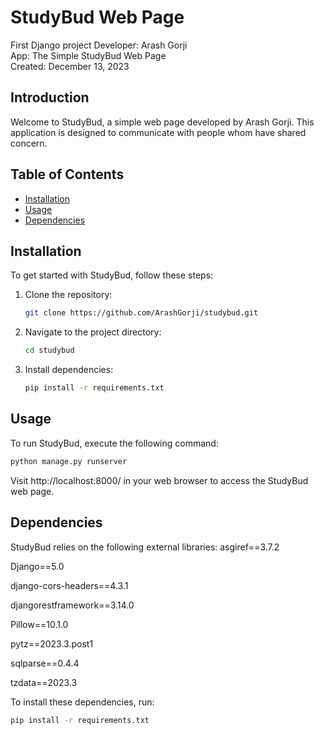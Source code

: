 
# StudyBud Web Page
First Django project
Developer: Arash Gorji  
App: The Simple StudyBud Web Page  
Created: December 13, 2023

## Introduction

Welcome to StudyBud, a simple web page developed by Arash Gorji. This application is designed to communicate with people whom have shared concern.

## Table of Contents
- [Installation](#installation)
- [Usage](#usage)
- [Dependencies](#dependencies)


## Installation

To get started with StudyBud, follow these steps:

1. Clone the repository:

    ```bash
    git clone https://github.com/ArashGorji/studybud.git
    ```

2. Navigate to the project directory:

    ```bash
    cd studybud
    ```

3. Install dependencies:

    ```bash
    pip install -r requirements.txt
    ```

## Usage

To run StudyBud, execute the following command:

```bash
python manage.py runserver
```

Visit http://localhost:8000/ in your web browser to access the StudyBud web page.

## Dependencies
StudyBud relies on the following external libraries:
asgiref==3.7.2

Django==5.0

django-cors-headers==4.3.1

djangorestframework==3.14.0

Pillow==10.1.0

pytz==2023.3.post1

sqlparse==0.4.4

tzdata==2023.3

To install these dependencies, run:
```bash
pip install -r requirements.txt
```
